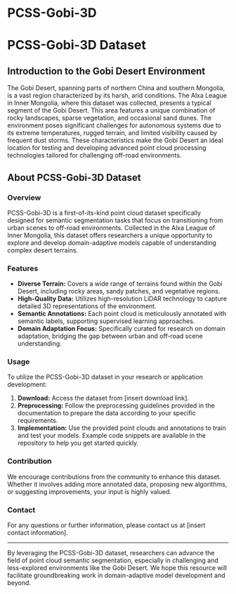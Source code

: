 # PCSS-Gobi-3D
# PCSS-Gobi-3D Dataset

## Introduction to the Gobi Desert Environment

The Gobi Desert, spanning parts of northern China and southern Mongolia, is a vast region characterized by its harsh, arid conditions. The Alxa League in Inner Mongolia, where this dataset was collected, presents a typical segment of the Gobi Desert. This area features a unique combination of rocky landscapes, sparse vegetation, and occasional sand dunes. The environment poses significant challenges for autonomous systems due to its extreme temperatures, rugged terrain, and limited visibility caused by frequent dust storms. These characteristics make the Gobi Desert an ideal location for testing and developing advanced point cloud processing technologies tailored for challenging off-road environments.

## About PCSS-Gobi-3D Dataset

### Overview
PCSS-Gobi-3D is a first-of-its-kind point cloud dataset specifically designed for semantic segmentation tasks that focus on transitioning from urban scenes to off-road environments. Collected in the Alxa League of Inner Mongolia, this dataset offers researchers a unique opportunity to explore and develop domain-adaptive models capable of understanding complex desert terrains.

### Features
- **Diverse Terrain:** Covers a wide range of terrains found within the Gobi Desert, including rocky areas, sandy patches, and vegetative regions.
- **High-Quality Data:** Utilizes high-resolution LiDAR technology to capture detailed 3D representations of the environment.
- **Semantic Annotations:** Each point cloud is meticulously annotated with semantic labels, supporting supervised learning approaches.
- **Domain Adaptation Focus:** Specifically curated for research on domain adaptation, bridging the gap between urban and off-road scene understanding.

### Usage
To utilize the PCSS-Gobi-3D dataset in your research or application development:
1. **Download:** Access the dataset from [insert download link].
2. **Preprocessing:** Follow the preprocessing guidelines provided in the documentation to prepare the data according to your specific requirements.
3. **Implementation:** Use the provided point clouds and annotations to train and test your models. Example code snippets are available in the repository to help you get started quickly.

### Contribution
We encourage contributions from the community to enhance this dataset. Whether it involves adding more annotated data, proposing new algorithms, or suggesting improvements, your input is highly valued.

### Contact
For any questions or further information, please contact us at [insert contact information].

---

By leveraging the PCSS-Gobi-3D dataset, researchers can advance the field of point cloud semantic segmentation, especially in challenging and less-explored environments like the Gobi Desert. We hope this resource will facilitate groundbreaking work in domain-adaptive model development and beyond.
